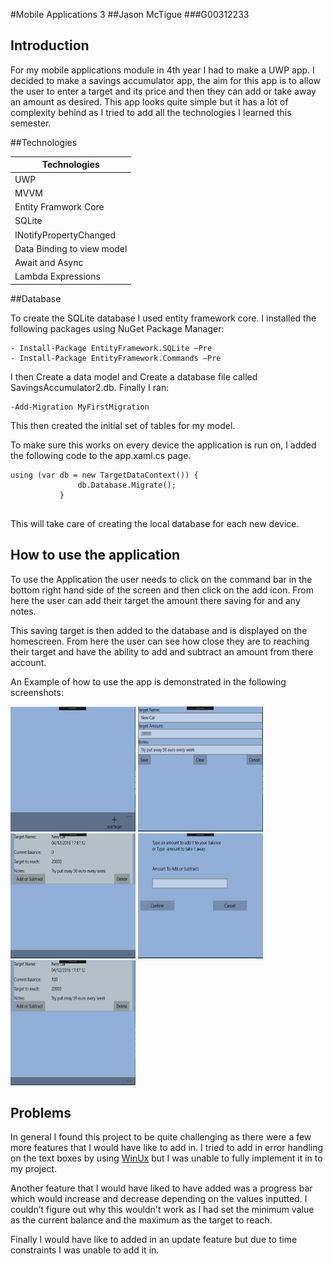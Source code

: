 #Mobile Applications 3
##Jason McTigue
###G00312233

## Introduction
For my mobile applications module in 4th year I had to make a UWP app. I decided to make a savings accumulator app, the aim
for this app is to allow the user to enter a target and its price and then they can add or take away an amount as desired. This app 
looks quite simple but it has a lot of complexity behind as I tried to add all the technologies I learned this semester.


##Technologies 

| **Technologies**       | 
| -------------          |
| UWP    |
| MVVM    |
| Entity Framwork Core   |
| SQLite | 
| INotifyPropertyChanged |
| Data Binding to view model |
| Await and Async |
| Lambda Expressions |

##Database

To create the SQLite database I used entity framework core. I installed the following packages using NuGet Package Manager:

    - Install-Package EntityFramework.SQLite –Pre
    - Install-Package EntityFramework.Commands –Pre 

I then Create a data model and Create a database file called SavingsAccumulator2.db.
Finally  I ran:

    -Add-Migration MyFirstMigration
    
 This then created the initial set of tables for my model.
 
 To make sure this works on every device the application is run on, I added the following code to the app.xaml.cs page.
 
 ```
 using (var db = new TargetDataContext()) {
                db.Database.Migrate();
            }
            
```

This will take care of creating the local database for each new device.



## How to use the application
To use the Application the user needs to click on the command bar in the bottom right hand side of the screen and then click on the add icon.
From here the user can add their target the amount there saving for and any notes.

This saving target is then added to the database and is displayed on the homescreen. From here the user can see how close they are to reaching their target and have the ability to add and subtract an amount from there account.

An Example of how to use the app is demonstrated in the following screenshots:



<img src="Screenshots/Homepage.PNG" alt="home" width="200" height="200"/>
<img src="Screenshots/add_page.PNG" alt="home" width="200" height="200"/>
<img src="Screenshots/main_page.PNG" alt="home" width="200" height="200"/>
<img src="Screenshots/add.PNG" alt="home" width="200" height="200"/>
<img src="Screenshots/updated.PNG" alt="home" width="200" height="200"/>

## Problems
In general I found this project to be quite challenging as there were a few more features that I would have like to add in.
I tried to add in error handling on the text boxes by using [WinUx](http://jamescroft.co.uk/blog/winux/adding-textbox-validation-to-your-uwp-application-with-winux/) but I was unable to fully implement it in to my project.

Another feature that I would have liked to have added was a progress bar which would increase and decrease depending on the values inputted. I couldn’t figure out why this wouldn't work as I had set the minimum value as the current balance and the maximum as the target to reach.

Finally I would have like to added in an update feature but due to time constraints I was unable to add it in.